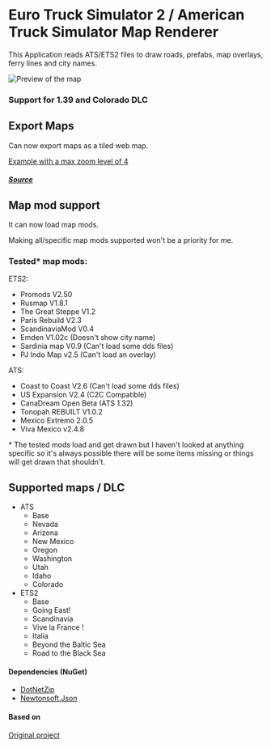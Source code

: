# Euro Truck Simulator 2 / American Truck Simulator Map Renderer

This Application reads ATS/ETS2 files to draw roads, prefabs, map overlays, ferry lines and city names.

![Preview of the map](/docs/preview.jpg "Preview of the map")

### **Support for 1.39 and Colorado DLC**

## Export Maps
Can now export maps as a tiled web map.

[Example with a max zoom level of 4](https://dariowouters.github.io/ts-tile-map-example/)

##### [Source](https://github.com/dariowouters/ts-tile-map-example)
## Map mod support
It can now load map mods.

Making all/specific map mods supported won't be a priority for me.

### Tested* map mods:

ETS2:
- Promods V2.50
- Rusmap V1.8.1
- The Great Steppe V1.2
- Paris Rebuild V2.3
- ScandinaviaMod V0.4
- Emden V1.02c (Doesn't show city name)
- Sardinia map V0.9 (Can't load some dds files)
- PJ Indo Map v2.5 (Can't load an overlay)

ATS:
- Coast to Coast V2.6 (Can't load some dds files)
- US Expansion V2.4 (C2C Compatible)
- CanaDream Open Beta (ATS 1.32)
- Tonopah REBUILT V1.0.2
- Mexico Extremo 2.0.5
- Viva Mexico v2.4.8

\* The tested mods load and get drawn but I haven't looked at anything specific so it's always possible there will be some items missing or things will get drawn that shouldn't.

## Supported maps / DLC
- ATS
    - Base
    - Nevada
    - Arizona
    - New Mexico
    - Oregon
    - Washington
    - Utah
    - Idaho
    - Colorado
- ETS2
    - Base
    - Going East!
    - Scandinavia
    - Vive la France !
    - Italia
    - Beyond the Baltic Sea
    - Road to the Black Sea

#### Dependencies (NuGet)
- [DotNetZip](https://www.nuget.org/packages/DotNetZip/)
- [Newtonsoft.Json](https://www.nuget.org/packages/Newtonsoft.Json)

#### Based on
[Original project](https://github.com/nlhans/ets2-map)
